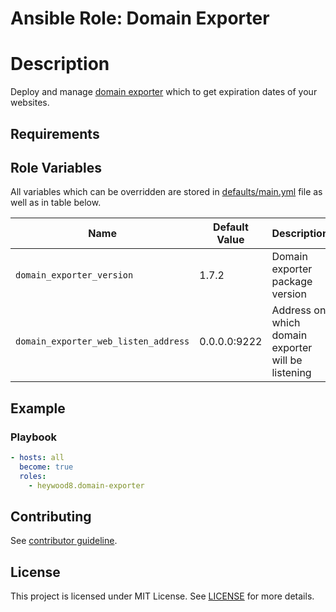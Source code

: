 # Ansible Role: Domain Exporter

# Description

Deploy and manage [domain exporter](https://github.com/caarlos0/domain_exporter) which to get expiration dates of your websites.

## Requirements

## Role Variables

All variables which can be overridden are stored in [defaults/main.yml](defaults/main.yml) file as well as in table below.

| Name           | Default Value | Description                        |
| -------------- | ------------- | -----------------------------------|
| `domain_exporter_version` | 1.7.2 | Domain exporter package version |
| `domain_exporter_web_listen_address` | 0.0.0.0:9222 | Address on which domain exporter will be listening |

## Example

### Playbook

```yaml
- hosts: all
  become: true
  roles:
    - heywood8.domain-exporter
```

## Contributing

See [contributor guideline](CONTRIBUTING.md).

## License

This project is licensed under MIT License. See [LICENSE](/LICENSE) for more details.
